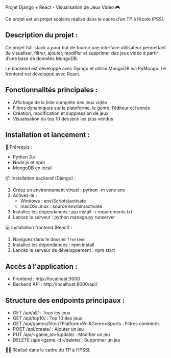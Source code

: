 
Projet Django + React - Visualisation de Jeux Vidéo 🎮

Ce projet est un projet scolaire réalisé dans le cadre d’un TP à l’école IPSSI.

Description du projet :
-----------------------
Ce projet full-stack a pour but de fournir une interface utilisateur permettant de visualiser, filtrer, ajouter, modifier et supprimer des jeux vidéo à partir d’une base de données MongoDB.

Le backend est développé avec Django et utilise MongoDB via PyMongo.
Le frontend est développé avec React.

Fonctionnalités principales :
-----------------------------
- Affichage de la liste complète des jeux vidéo
- Filtres dynamiques sur la plateforme, le genre, l’éditeur et l’année
- Création, modification et suppression de jeux
- Visualisation du top 10 des jeux les plus vendus

Installation et lancement :
---------------------------

🔧 Prérequis :
- Python 3.x
- Node.js et npm
- MongoDB en local

📦 Installation backend (Django) :
1. Créez un environnement virtuel :
   python -m venv env
2. Activez-le :
   - Windows : env\Scripts\activate
   - macOS/Linux : source env/bin/activate
3. Installez les dépendances :
   pip install -r requirements.txt
4. Lancez le serveur :
   python manage.py runserver

💻 Installation frontend (React) :
1. Naviguez dans le dossier `frontend`
2. Installez les dépendances :
   npm install
3. Lancez le serveur de développement :
   npm start

Accès à l'application :
-----------------------
- Frontend : http://localhost:3000
- Backend API : http://localhost:8000/api/

Structure des endpoints principaux :
------------------------------------
- GET /api/all/ : Tous les jeux
- GET /api/top10/ : Top 10 des jeux
- GET /api/games/filter/?Platform=Wii&Genre=Sports : Filtres combinés
- POST /api/create/ : Ajouter un jeu
- PUT /api/<game_id>/update/ : Modifier un jeu
- DELETE /api/<game_id>/delete/ : Supprimer un jeu

👨‍💻 Réalisé dans le cadre du TP à l’IPSSI.